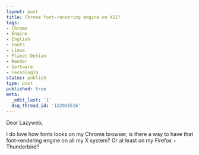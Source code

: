 ```yaml
---
layout: post
title: Chrome font-rendering engine on X11?
tags:
- Chrome
- Engine
- English
- Fonts
- Linux
- Planet Debian
- Render
- Software
- Tecnología
status: publish
type: post
published: true
meta:
  _edit_last: '1'
  dsq_thread_id: '122916516'
---
```

Dear Lazyweb,

I do love how fonts looks on my Chrome browser, is there a way to have that font-rendering engine on all my X system? Or at least on my Firefox + Thunderbird?
